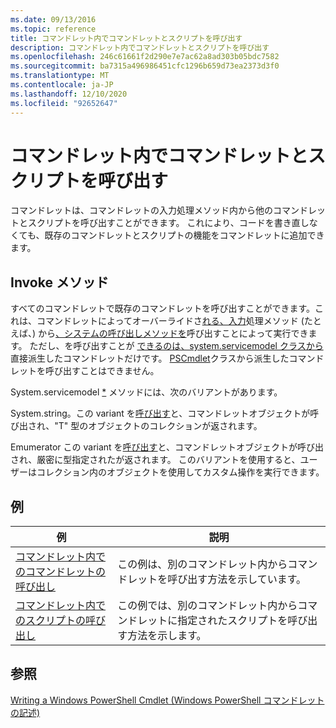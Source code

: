 ```yaml
---
ms.date: 09/13/2016
ms.topic: reference
title: コマンドレット内でコマンドレットとスクリプトを呼び出す
description: コマンドレット内でコマンドレットとスクリプトを呼び出す
ms.openlocfilehash: 246c61661f2d290e7e7ac62a8ad303b05bdc7582
ms.sourcegitcommit: ba7315a496986451cfc1296b659d73ea2373d3f0
ms.translationtype: MT
ms.contentlocale: ja-JP
ms.lasthandoff: 12/10/2020
ms.locfileid: "92652647"
---
```

# <a name="invoking-cmdlets-and-scripts-within-a-cmdlet"></a>コマンドレット内でコマンドレットとスクリプトを呼び出す

コマンドレットは、コマンドレットの入力処理メソッド内から他のコマンドレットとスクリプトを呼び出すことができます。 これにより、コードを書き直しなくても、既存のコマンドレットとスクリプトの機能をコマンドレットに追加できます。

## <a name="the-invoke-method"></a>Invoke メソッド

すべてのコマンドレットで既存のコマンドレットを呼び出すことができます。これは、コマンドレットによってオーバーライドさ[れる、入力](/dotnet/api/System.Management.Automation.Cmdlet.BeginProcessing)処理メソッド (たとえば、) から[、システムの呼び出しメソッドを](/dotnet/api/System.Management.Automation.Cmdlet.Invoke)呼び出すことによって実行できます。 ただし、を呼び出すことが [できるのは、system.servicemodel クラスから](/dotnet/api/System.Management.Automation.Cmdlet) 直接派生したコマンドレットだけです。 [PSCmdlet](/dotnet/api/System.Management.Automation.PSCmdlet)クラスから派生したコマンドレットを呼び出すことはできません。

System.servicemodel [*](/dotnet/api/System.Management.Automation.Cmdlet.Invoke) メソッドには、次のバリアントがあります。

System.string。この variant を[呼び出す](/dotnet/api/System.Management.Automation.Cmdlet.Invoke)と、コマンドレットオブジェクトが呼び出され、"T" 型のオブジェクトのコレクションが返されます。

Emumerator この variant を[呼び出す](/dotnet/api/System.Management.Automation.Cmdlet.Invoke)と、コマンドレットオブジェクトが呼び出され、厳密に型指定されたが返されます。 このバリアントを使用すると、ユーザーはコレクション内のオブジェクトを使用してカスタム操作を実行できます。

## <a name="examples"></a>例

|例|説明|
|-------------|-----------------|
|[コマンドレット内でのコマンドレットの呼び出し](./how-to-invoke-a-cmdlet-from-within-a-cmdlet.md)|この例は、別のコマンドレット内からコマンドレットを呼び出す方法を示しています。|
|[コマンドレット内でのスクリプトの呼び出し](./how-to-invoke-scripts-within-a-cmdlet.md)|この例では、別のコマンドレット内からコマンドレットに指定されたスクリプトを呼び出す方法を示します。|

## <a name="see-also"></a>参照

[Writing a Windows PowerShell Cmdlet (Windows PowerShell コマンドレットの記述)](./writing-a-windows-powershell-cmdlet.md)
